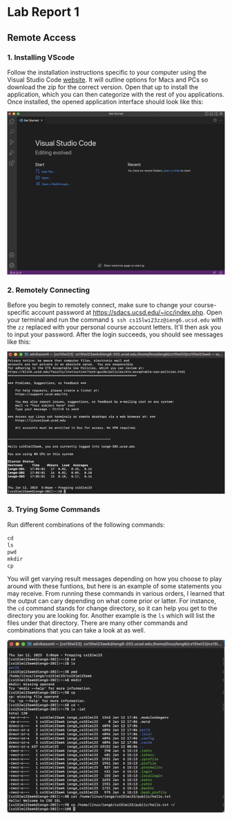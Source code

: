 # Lab Report 1

##  Remote Access

### 1. Installing VScode

Follow the installation instructions specific to your computer using the Visual Studio Code 
[website](https://code.visualstudio.com/). It will outline options for Macs and PCs so download the zip for the correct version. Open that up to install the application, which you can then categorize with the rest of you applications.
Once installed, the opened application interface should look like this:

![Image1.png](https://raw.githubusercontent.com/advikasonti/cse15l-lab-reports/main/Image1.png)

### 2. Remotely Connecting

Before you begin to remotely connect, make sure to change your course-specific account password at https://sdacs.ucsd.edu/~icc/index.php. Open your terminal and run the command `$ ssh cs15lwi23zz@ieng6.ucsd.edu` with the `zz` replaced with your personal course account letters. It'll then ask you to input your password. After the login succeeds, you should see messages like this: 

![Image2.png](https://raw.githubusercontent.com/advikasonti/cse15l-lab-reports/main/Image2.png)

### 3. Trying Some Commands

Run different combinations of the following commands:
```
cd
ls
pwd
mkdir
cp
```
You will get varying result messages depending on how you choose to play around with these funtions, but here is an example of some statements you may receive. From running these commands in various orders, I learned that the output can cary depending on what come prior or latter. For instance, the `cd` command stands for change directory, so it can help you get to the directory you are looking for. Another example is the `ls` which will list the files under that directory. There are many other commands and combinations that you can take a look at as well.

![Image3.png](https://raw.githubusercontent.com/advikasonti/cse15l-lab-reports/main/Image3.png)





